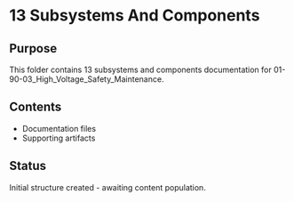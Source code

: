# 13 Subsystems And Components

## Purpose
This folder contains 13 subsystems and components documentation for 01-90-03_High_Voltage_Safety_Maintenance.

## Contents
- Documentation files
- Supporting artifacts

## Status
Initial structure created - awaiting content population.
